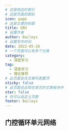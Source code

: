 ```yaml
---
# 这是侧边栏索引
# 这是页面的图标
icon: page
# 这是文章的标题
title: GRU
# 设置作者
author: Baileys
# 设置写作时间
date: 2022-05-26
# 一个页面可以有多个分类
category:
  - 深度学习
tag:
  - 深度学习
  - 理论推导
# 此页面会在文章列表置顶
sticky: false
# 此页面会出现在首页的文章板块中
star: false
# 你可以自定义页脚
footer: Baileys
---
```


## 门控循环单元网络









